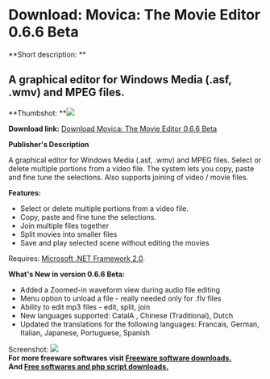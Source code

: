 # Download: Movica: The Movie Editor 0.6.6 Beta

**Short description: **

## A graphical editor for Windows Media (.asf, .wmv) and MPEG files.

  
**Thumbshot: **![](http://www.freewarefiles.com/screenshot/movica_md.gif)   
  
**Download link:** [Download Movica: The Movie Editor 0.6.6 Beta](http://freesoftwares.boysofts.com/Movica-The-Movie-Editor-Beta_program_21424.html)  
  

**Publisher's Description**  
  

A graphical editor for Windows Media (.asf, .wmv) and MPEG files. Select or
delete multiple portions from a video file. The system lets you copy, paste
and fine tune the selections. Also supports joining of video / movie files.

**Features:**

  * Select or delete multiple portions from a video file. 
  * Copy, paste and fine tune the selections. 
  * Join multiple files together 
  * Split movies into smaller files 
  * Save and play selected scene without editing the movies 

Requires: [Microsoft .NET Framework
2.0](http://www.freewarefiles.com/program_10_108_16026.html).

**What's New in version 0.6.6 Beta:**

  * Added a Zoomed-in waveform view during audio file editing 
  * Menu option to unload a file - really needed only for .flv files 
  * Ability to edit mp3 files - edit, split, join 
  * New languages supported: CatalA , Chinese (Traditional), Dutch 
  * Updated the translations for the following languages: Francais, German, Italian, Japanese, Portuguese, Spanish 

  
  
Screenshot: ![](http://www.freewarefiles.com/screenshot/movica.gif)  
**For more freeware softwares visit [Freeware software downloads.](http://freesoftwares.boysofts.com/)**   
**And [Free softwares and php script downloads.](http://www.boysofts.com/)**

